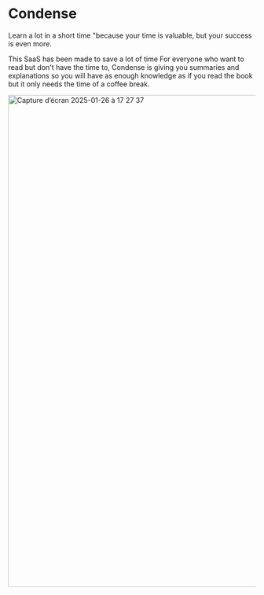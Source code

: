 # Condense
Learn a lot in a short time
"because your time is valuable, but your success is even more.

This SaaS has been made to save a lot of time
For everyone who want to read but don't have the time to, Condense is giving you summaries and explanations
so you will have as enough knowledge as if you read the book but it only needs the time of a coffee break.

<img width="1003" alt="Capture d’écran 2025-01-26 à 17 27 37" src="https://github.com/user-attachments/assets/3ae81421-cfae-4a1a-8b07-0b803fd48b62" />
